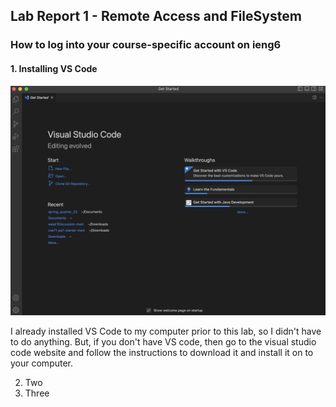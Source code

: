 ## **Lab Report 1 - Remote Access and FileSystem**

### **How to log into your course-specific account on ieng6**

#### 1. Installing  VS Code 

![Image](vs_setup.png)

I already installed VS Code to my computer prior to this lab, so I didn't have to do anything. But, if
you don't have VS code, then go to the visual studio code website and follow the instructions to download it 
and install it on to your computer. 

2. Two
3. Three
